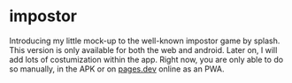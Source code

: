 # impostor
Introducing my little mock-up to the well-known impostor game by splash. This version is only available for both the web and android. Later on, I will add lots of costumization within the app. Right now, you are only able to do so manually, in the APK or on [pages.dev](https://impostor-by-benno.pages.dev/) online as an PWA.
